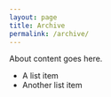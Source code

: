 ```yaml
---
layout: page
title: Archive
permalink: /archive/
---
```


About content goes here.

* A list item
* Another list item
